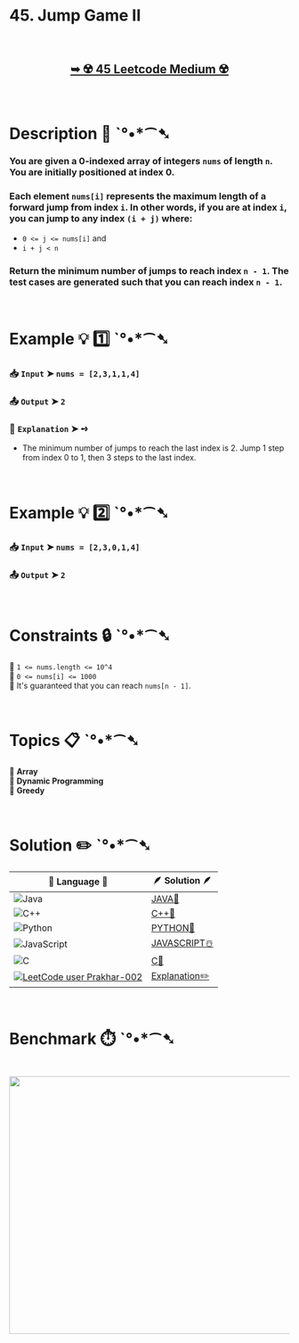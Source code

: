 # 45. Jump Game II

</br>

<h2 align="center"> 

<a href="https://leetcode.com/problems/jump-game-ii/description/"><strong>➥ ☢️ 45 Leetcode Medium ☢️ </strong></a>
</h2>

</br>

# Description 📜 ˋ°•*⁀➷

### You are given a 0-indexed array of integers `nums` of length `n`. You are initially positioned at index 0.

### Each element `nums[i]` represents the maximum length of a forward jump from index `i`. In other words, if you are at index `i`, you can jump to any index `(i + j)` where:

- `0 <= j <= nums[i]` and
- `i + j < n`

### Return the minimum number of jumps to reach index `n - 1`. The test cases are generated such that you can reach index `n - 1`.

</br>

# Example 💡 1️⃣ ˋ°•*⁀➷

  ### 📥 `Input`  ➤ `nums = [2,3,1,1,4]`

  ### 📤 `Output`  ➤ `2`

  ### 🔦 `Explanation`  ➤ ➺

  - The minimum number of jumps to reach the last index is 2. Jump 1 step from index 0 to 1, then 3 steps to the last index.

</br>

# Example 💡 2️⃣ ˋ°•*⁀➷

  ### 📥 `Input`  ➤ `nums = [2,3,0,1,4]`

  ### 📤 `Output`  ➤ `2`

</br>

# Constraints 🔒 ˋ°•*⁀➷

🔹 `1 <= nums.length <= 10^4` </br>
🔹 `0 <= nums[i] <= 1000` </br>
🔹 It's guaranteed that you can reach `nums[n - 1]`. </br>

</br>

# Topics 📋 ˋ°•*⁀➷

🔸 **Array** </br>
🔸 **Dynamic Programming** </br>
🔸 **Greedy** </br>

</br>

# Solution ✏️ ˋ°•*⁀➷

| 📒 Language 📒  | 🪶 Solution 🪶 |
| ------------- | ------------- |
|  ![Java](https://img.shields.io/badge/java-%23ED8B00.svg?style=for-the-badge&logo=openjdk&logoColor=white)  | [JAVA🍁]() |
|  ![C++](https://img.shields.io/badge/c++-%2300599C.svg?style=for-the-badge&logo=c%2B%2B&logoColor=white)  | [C++🎲]()  |
|  ![Python](https://img.shields.io/badge/python-3670A0?style=for-the-badge&logo=python&logoColor=ffdd54)    | [PYTHON🍰]() |
| ![JavaScript](https://img.shields.io/badge/javascript-%23323330.svg?style=for-the-badge&logo=javascript&logoColor=%23F7DF1E)   | [JAVASCRIPT☃️]() |
|   ![C](https://img.shields.io/badge/c-%2300599C.svg?style=for-the-badge&logo=c&logoColor=white)   | [C💖]()  |
| [![LeetCode user Prakhar-002](https://img.shields.io/badge/dynamic/json?style=for-the-badge&labelColor=black&color=%23ffa116&label=Solved&query=solvedOverTotal&url=https%3A%2F%2Fleetcode-badge.vercel.app%2Fapi%2Fusers%2FPrakhar-002&logo=leetcode&logoColor=yellow)](https://leetcode.com/Prakhar-002/)  | [Explanation✏️]() |

</br>

# Benchmark ⏱️ ˋ°•*⁀➷

<h1  align="center" >

<img src ="https://github.com/user-attachments/assets/" width = "700px" height="462px" />

</h1>
